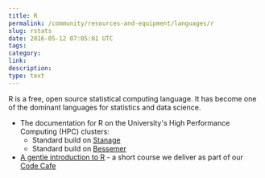 ```yaml
---
title: R
permalink: /community/resources-and-equipment/languages/r 
slug: rstats 
date: 2016-05-12 07:05:01 UTC 
tags: 
category:
link: 
description: 
type: text
---
```


R is a free, open source statistical computing language. It has become
one of the dominant languages for statistics and data science.

  * The documentation for R on the University's High Performance Computing (HPC) clusters:
      * Standard build on [Stanage](https://docs.hpc.shef.ac.uk/en/latest/stanage/software/apps/R.html)
      * Standard build on [Bessemer](https://docs.hpc.shef.ac.uk/en/latest/bessemer/software/apps/R.html)
  * [A gentle introduction to R](https://github.com/RSE-Sheffield/Code_cafe/tree/master/First_steps_with_R) -
    a short course we deliver as part of our [Code Cafe](http://www.walkingrandomly.com/?p=5981)

